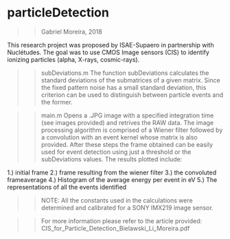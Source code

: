 # particleDetection

>> Gabriel Moreira, 2018

This research project was proposed by ISAE-Supaero in partnership with Nuclétudes.
The goal was to use CMOS Image sensors (CIS) to identify ionizing particles (alpha, X-rays, cosmic-rays).

>> subDeviations.m
The function subDeviations calculates the standard deviations of the submatrices of a given matrix. Since the fixed pattern noise has a small standard deviation, this criterion can be used to distinguish between particle events and the former.

>> main.m
Opens a .JPG image with a specified integration time (see images provided) and retrives the RAW data. The image processing algorithm is comprised of a Wiener filter followed by a convolution with an event kernel whose matrix is also provided. After these steps the frame obtained can be easily used for event detection using just a threshold or the subDeviations values. The results plotted include:

1.) initial frame
2.) frame resulting from the wiener filter
3.) the convoluted frameaverage 
4.) Histogram of the average energy per event in eV
5.) The representations of all the events identified

>> NOTE: All the constants used in the calculations were determined and calibrated for a SONY IMX219 image sensor.

>> For more information please refer to the article provided: CIS_for_Particle_Detection_Bielawski_Li_Moreira.pdf

